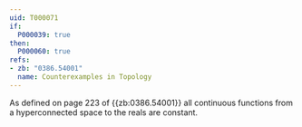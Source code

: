 ```yaml
---
uid: T000071
if:
  P000039: true
then:
  P000060: true
refs:
- zb: "0386.54001"
  name: Counterexamples in Topology
---
```


As defined on page 223 of {{zb:0386.54001}}
all continuous functions from a hyperconnected space to the
reals are constant.
